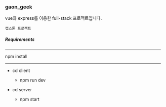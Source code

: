 ### gaon_geek

vue와 express를 이용한 full-stack 프로젝트입니다.

```
캡스톤 프로젝트
```



##### Requirements
****************
npm install
****************


* cd client
  * npm run dev
  
* cd server
  * npm start
